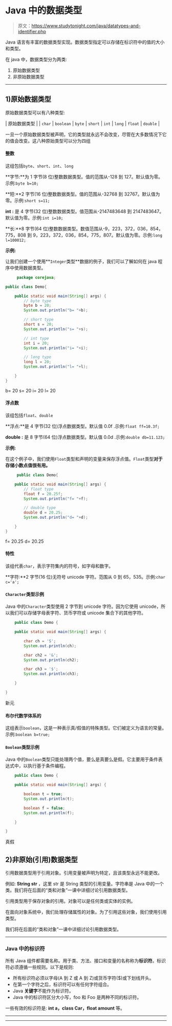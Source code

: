 # Java 中的数据类型

> 原文：<https://www.studytonight.com/java/datatypes-and-identifier.php>

Java 语言有丰富的数据类型实现。数据类型指定可以存储在标识符中的值的大小和类型。

在 java 中，数据类型分为两类:

1.  原始数据类型
2.  非原始数据类型

* * *

## 1)原始数据类型

原始数据类型可以有八种类型:

| 原始数据类型 |
| `char` | `boolean` | `byte` | `short` | `int` | `long` | `float` | `double` |

一旦一个原始数据类型被声明，它的类型就永远不会改变，尽管在大多数情况下它的值会改变。这八种原始类型可以分为四组

#### 整数

这组包括`byte`、`short`、`int`、`long`

**字节:**为 1 字节(8 位)整数数据类型。值的范围从-128 到 127。默认值为零。示例:`byte b=10;`

**短:**2 字节(16 位)整数数据类型。值的范围从-32768 到 32767。默认值为零。示例:`short s=11;`

**int :** 是 4 字节(32 位)整数数据类型。值范围从-2147483648 到 2147483647。默认值为零。示例:`int i=10;`

**长:**8 字节(64 位)整数数据类型。数值范围从-9，223，372，036，854，775，808 到 9，223，372，036，854，775，807。默认值为零。示例:`long l=100012;`

**示例:**

让我们创建一个使用**`Integer`类型**数据的例子，我们可以了解如何在 java 程序中使用数据类型。

```java
	 package corejava;

public class Demo{      

    public static void main(String[] args) {
    	// byte type
    	byte b = 20;
    	System.out.println("b= "+b);

    	// short type
    	short s = 20;
    	System.out.println("s= "+s);

    	// int type
    	int i = 20;
    	System.out.println("i= "+i);

    	// long type
    	long l = 20;
    	System.out.println("l= "+l);

    }  
} 

```

b= 20 s= 20 i= 20 l= 20

#### 浮点数

该组包括`float`、`double`

**浮点:**是 4 字节(32 位)浮点数据类型。默认值 0.0f .示例:`float ff=10.3f;`

**double :** 是 8 字节(64 位)浮点数据类型。默认值 0.0d .示例:`double db=11.123;`

**示例:**

在这个例子中，我们使用`Float`类型和声明的变量来保存浮点值。`Float`类型**对于存储小数点值很有用。**

```java
	 public class Demo{      

    public static void main(String[] args) {
    	// float type
    	float f = 20.25f;
    	System.out.println("f= "+f);

    	// double type
    	double d = 20.25;
    	System.out.println("d= "+d);

    }  
} 

```

f= 20.25 d= 20.25

#### 特性

该组代表`char`，表示字符集内的符号，如字母和数字。

**字符:**2 字节(16 位)无符号 unicode 字符。范围从 0 到 65，535。示例:`char c='a';`

#### `Character`类型示例

Java 中的`Character`类型使用 2 字节到 unicode 字符。因为它使用 unicode，所以我们可以存储字母表字符、货币字符或 unicode 集合下的其他字符。

```java
    public class Demo {

    public static void main(String[] args) {

        char ch = 'S';
        System.out.println(ch);

        char ch2 = '&';
        System.out.println(ch2);

        char ch3 = '$';
        System.out.println(ch3);

    }

} 

```

新元

#### 布尔代数学体系的

这组表示`boolean`，这是一种表示真/假值的特殊类型。它们被定义为语言的常量。示例:`boolean b=true;`

#### `Boolean`类型示例

Java 中的`Boolean`类型只能处理两个值，要么是真要么是假。它主要用于条件表达式中，以执行基于条件编程。

```java
    public class Demo {

    public static void main(String[] args) {

        boolean t = true;
        System.out.println(t);

        boolean f = false;
        System.out.println(f);

    }

} 

```

真假

## 2)非原始(引用)数据类型

引用数据类型用于引用对象。引用变量被声明为特定，且该类型永远不能更改。

例如: **String str** ，这里 str 是 String 类型的引用变量。字符串是 Java 中的一个类。我们将在后面的“类和对象”一课中详细讨论引用数据类型。

引用类型用于保存对象的引用。对象可以是任何类或实体的实例。

在面向对象系统中，我们处理存储属性的对象。为了引用这些对象，我们使用引用类型。

我们将在后面的“类和对象”一课中详细讨论引用数据类型。

* * *

### Java 中的标识符

所有 Java 组件都需要名称。用于类、方法、接口和变量的名称称为**标识符**。标识符必须遵循一些规则。以下是规则:

*   所有标识符必须以字母(A 到 Z 或 A 到 Z)或货币字符($)或下划线开头。
*   在第一个字符之后，标识符可以有任何字符组合。
*   Java **关键字**不能作为标识符。
*   Java 中的标识符区分大小写，foo 和 Foo 是两种不同的标识符。

一些有效的标识符是: **int a，class Car，float amount** 等。

* * *

* * *